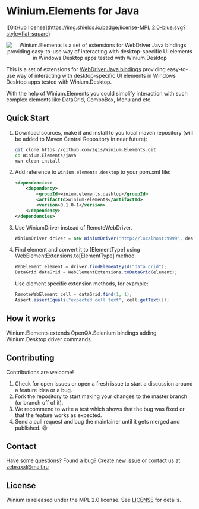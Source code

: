 # Winium.Elements for Java

[![GitHub license](https://img.shields.io/badge/license-MPL 2.0-blue.svg?style=flat-square)](../LICENSE)

<p align="center">
<img src="https://raw.githubusercontent.com/2gis/Winium.StoreApps/assets/winium.png" alt="Winium.Elements is a set of extensions for WebDriver Java bindings providing easy-to-use way of interacting with desktop-specific UI elements in Windows Desktop apps tested with Winium.Desktop">
</p>

This is a set of extensions for [WebDriver Java bindings](http://mvnrepository.com/artifact/org.seleniumhq.selenium/selenium-remote-driver) providing easy-to-use way of interacting with desktop-specific UI elements in Windows Desktop apps tested with Winium.Desktop.

With the help of Winium.Elements you could simplify interaction with such complex elements like DataGrid, ComboBox, Menu and etc.

## Quick Start
1. Download sources, make it and install to you local maven repository (will be added to Maven Central Repository in near future):
    
    ```bash
    git clone https://github.com/2gis/Winium.Elements.git
    cd Winium.Elements/java
    mvn clean install
    ```
2. Add reference to `winium.elements.desktop` to your pom.xml file:
    
    ```xml
    <dependencies>
        <dependency>
            <groupId>winium.elements.desktop</groupId>
            <artifactId>winium-elements</artifactId>
            <version>0.1.0-1</version>
        </dependency>
    </dependencies>
    ```
3. Use WiniumDriver instead of RemoteWebDriver.

    ```java
    WiniumDriver driver = new WiniumDriver("http://localhost:9999", desiredCapabilities);
    ```
4. Find element and convert it to [ElementType] using WebElementExtensions.to[ElementType] method.
    
    ```java
    WebElement element = driver.findElementById("data_grid");
    DataGrid dataGrid = WebElementExtensions.toDataGrid(element);
    ```
    Use element specific extension methods, for example:
    ```java
    RemoteWebElement cell = dataGrid.find(1, 1);
    Assert.assertEquals("expected cell text", cell.getText());
    ```

## How it works
Winium.Elements extends OpenQA.Selenium bindings adding Winium.Desktop driver commands. 

## Contributing

Contributions are welcome!

1. Check for open issues or open a fresh issue to start a discussion around a feature idea or a bug.
2. Fork the repository to start making your changes to the master branch (or branch off of it).
3. We recommend to write a test which shows that the bug was fixed or that the feature works as expected.
4. Send a pull request and bug the maintainer until it gets merged and published. :smiley:

## Contact

Have some questions? Found a bug? Create [new issue](https://github.com/2gis/Winium.Elements/issues/new) or contact us at zebraxxl@mail.ru

## License

Winium is released under the MPL 2.0 license. See [LICENSE](../LICENSE) for details.
